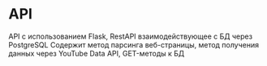 # API
API с использованием Flask, RestAPI взаимодействующее с БД через PostgreSQL
Содержит метод парсинга веб-страницы, метод получения данных через YouTube Data API, GET-методы к БД
